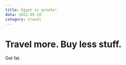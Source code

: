 ```yaml
---
title: Egypt is greate!
data: 2022.09.10
category: travel
---
```


# Travel more. Buy less stuff.

Get fat.

